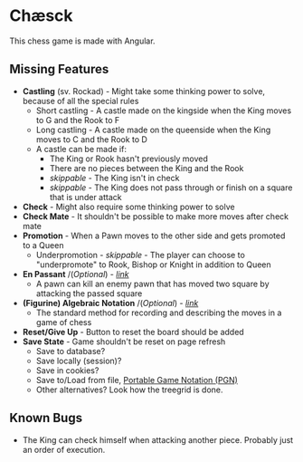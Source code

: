 # Chæsck

This chess game is made with Angular.

## Missing Features

- **Castling** (sv. Rockad) - Might take some thinking power to solve, because of all the special rules
  - Short castling - A castle made on the kingside when the King moves to G and the Rook to F
  - Long castling - A castle made on the queenside when the King moves to C and the Rook to D
  - A castle can be made if:
    - The King or Rook hasn't previously moved
    - There are no pieces between the King and the Rook
    - *skippable* - The King isn't in check
    - *skippable* - The King does not pass through or finish on a square that is under attack
- **Check** - Might also require some thinking power to solve
- **Check Mate** - It shouldn't be possible to make more moves after check mate
- **Promotion** - When a Pawn moves to the other side and gets promoted to a Queen
  - Underpromotion - *skippable* - The player can choose to "underpromote" to Rook, Bishop or Knight in addition to Queen
- **En Passant** /(*Optional*) - [*link*](https://en.wikipedia.org/wiki/En_passant)
  - A pawn can kill an enemy pawn that has moved two square by attacking the passed square
- **(Figurine) Algebraic Notation** /(*Optional*) - [*link*](https://en.wikipedia.org/wiki/Algebraic_notation_(chess))
  - The standard method for recording and describing the moves in a game of chess
- **Reset/Give Up** - Button to reset the board should be added
- **Save State** - Game shouldn't be reset on page refresh
  - Save to database?
  - Save locally (session)?
  - Save in cookies?
  - Save to/Load from file, [Portable Game Notation (PGN)](https://en.wikipedia.org/wiki/Portable_Game_Notation)
  - Other alternatives? Look how the treegrid is done.

## Known Bugs

- The King can check himself when attacking another piece. Probably just an order of execution.
